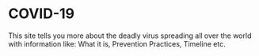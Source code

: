 # COVID-19
This site tells you more about the deadly virus spreading all over the world with information like:
What it is,
Prevention Practices,
Timeline etc.
